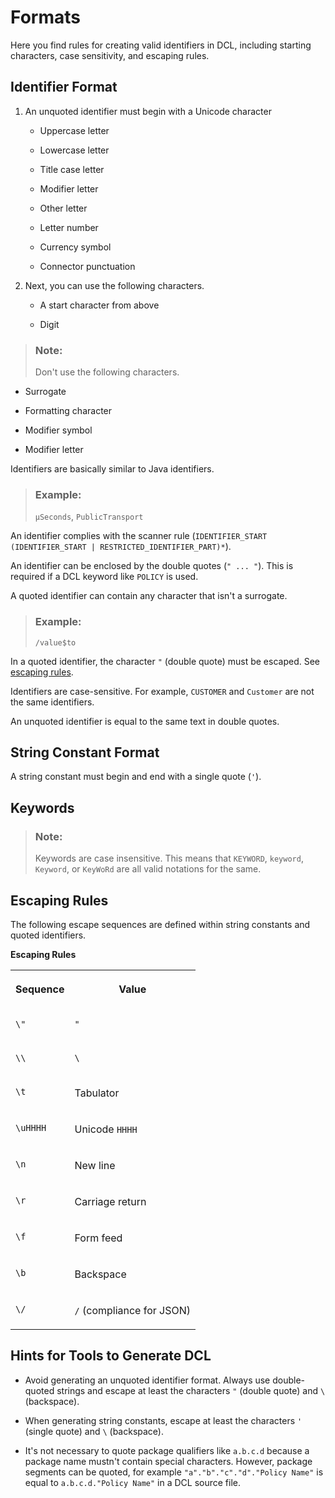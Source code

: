 <!-- loioe09dbb57263442f5a34ab507f38d8296 -->

# Formats

Here you find rules for creating valid identifiers in DCL, including starting characters, case sensitivity, and escaping rules.



## Identifier Format

1.  An unquoted identifier must begin with a Unicode character

    -   Uppercase letter

    -   Lowercase letter

    -   Title case letter

    -   Modifier letter

    -   Other letter

    -   Letter number

    -   Currency symbol

    -   Connector punctuation


2.  Next, you can use the following characters.

    -   A start character from above

    -   Digit



> ### Note:  
> Don't use the following characters.

-   Surrogate

-   Formatting character

-   Modifier symbol

-   Modifier letter


Identifiers are basically similar to Java identifiers.

> ### Example:  
> `µSeconds`, `PublicTransport`

An identifier complies with the scanner rule \(`IDENTIFIER_START (IDENTIFIER_START | RESTRICTED_IDENTIFIER_PART)*`\).

An identifier can be enclosed by the double quotes \(`" ... "`\). This is required if a DCL keyword like `POLICY` is used.

A quoted identifier can contain any character that isn't a surrogate.

> ### Example:  
> `/value$to`

In a quoted identifier, the character `"` \(double quote\) must be escaped. See [escaping rules](formats-e09dbb5.md#loioe09dbb57263442f5a34ab507f38d8296__section_j1b_l3m_xfc).

Identifiers are case-sensitive. For example, `CUSTOMER` and `Customer` are not the same identifiers.

An unquoted identifier is equal to the same text in double quotes.



<a name="loioe09dbb57263442f5a34ab507f38d8296__section_gz2_f3m_xfc"/>

## String Constant Format

A string constant must begin and end with a single quote \(`'`\).



<a name="loioe09dbb57263442f5a34ab507f38d8296__section_gtt_33m_xfc"/>

## Keywords

> ### Note:  
> Keywords are case insensitive. This means that `KEYWORD`, `keyword`, `Keyword`, or `KeyWoRd` are all valid notations for the same.



<a name="loioe09dbb57263442f5a34ab507f38d8296__section_j1b_l3m_xfc"/>

## Escaping Rules

The following escape sequences are defined within string constants and quoted identifiers.

**Escaping Rules**


<table>
<tr>
<th valign="top">

Sequence

</th>
<th valign="top">

Value

</th>
</tr>
<tr>
<td valign="top">

`\"` 

</td>
<td valign="top">

`"` 

</td>
</tr>
<tr>
<td valign="top">

`\\` 

</td>
<td valign="top">

`\` 

</td>
</tr>
<tr>
<td valign="top">

`\t` 

</td>
<td valign="top">

Tabulator

</td>
</tr>
<tr>
<td valign="top">

`\uHHHH` 

</td>
<td valign="top">

Unicode `HHHH` 

</td>
</tr>
<tr>
<td valign="top">

`\n` 

</td>
<td valign="top">

New line

</td>
</tr>
<tr>
<td valign="top">

`\r` 

</td>
<td valign="top">

Carriage return

</td>
</tr>
<tr>
<td valign="top">

`\f` 

</td>
<td valign="top">

Form feed

</td>
</tr>
<tr>
<td valign="top">

`\b` 

</td>
<td valign="top">

Backspace

</td>
</tr>
<tr>
<td valign="top">

`\/` 

</td>
<td valign="top">

`/` \(compliance for JSON\)

</td>
</tr>
</table>



<a name="loioe09dbb57263442f5a34ab507f38d8296__section_xzy_n3m_xfc"/>

## Hints for Tools to Generate DCL

-   Avoid generating an unquoted identifier format. Always use double-quoted strings and escape at least the characters `"` \(double quote\) and `\` \(backspace\).

-   When generating string constants, escape at least the characters `'` \(single quote\) and `\` \(backspace\).

-   It's not necessary to quote package qualifiers like `a.b.c.d` because a package name mustn't contain special characters. However, package segments can be quoted, for example `"a"."b"."c"."d"."Policy Name"` is equal to `a.b.c.d."Policy Name"` in a DCL source file.


